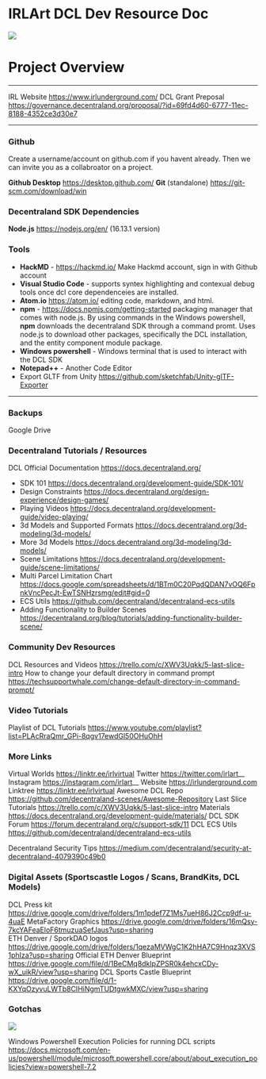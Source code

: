 # IRLArt DCL Dev Resource Doc 

[![](https://i.imgur.com/wcfRTXz.png)](https://irlunderground.com)

# Project Overview
---

IRL Website https://www.irlunderground.com/
DCL Grant Preposal https://governance.decentraland.org/proposal/?id=69fd4d60-6777-11ec-8188-4352ce3d30e7

---

### Github
Create a username/account on github.com if you havent already.
Then we can invite you as a collabroator on a project.

**Github Desktop** https://desktop.github.com/
**Git** (standalone) https://git-scm.com/download/win

### Decentraland SDK Dependencies
**Node.js** https://nodejs.org/en/ (16.13.1 version)

### Tools

* **HackMD** - https://hackmd.io/ Make Hackmd account, sign in with Github account
* **Visual Studio Code** - supports syntex highlighting and contexual debug tools once dcl core dependenceies are installed.
* **Atom.io** https://atom.io/ editing code, markdown, and html.
* **npm** - https://docs.npmjs.com/getting-started packaging manager that comes with node.js. By using commands in the Windows powershell, **npm** downloads the decentraland SDK through a command promt. Uses node.js to download other packages, specifically the DCL installation, and the entity component module package.
* **Windows powershell** - Windows terminal that is used to interact with the DCL SDK
* **Notepad++** - Another Code Editor
* Export GLTF from Unity https://github.com/sketchfab/Unity-glTF-Exporter

---

### Backups
Google Drive

### Decentraland Tutorials / Resources

DCL Official Documentation
https://docs.decentraland.org/

* SDK 101 https://docs.decentraland.org/development-guide/SDK-101/
* Design Constraints https://docs.decentraland.org/design-experience/design-games/
* Playing Videos https://docs.decentraland.org/development-guide/video-playing/
* 3d Models and Supported Formats https://docs.decentraland.org/3d-modeling/3d-models/
* More 3d Models https://docs.decentraland.org/3d-modeling/3d-models/
* Scene Limitations https://docs.decentraland.org/development-guide/scene-limitations/
* Multi Parcel Limitation Chart https://docs.google.com/spreadsheets/d/1BTm0C20PqdQDAN7vOQ6FpnkVncPecJt-EwTSNHzrsmg/edit#gid=0
* ECS Utils https://github.com/decentraland/decentraland-ecs-utils
* Adding Functionality to Builder Scenes https://decentraland.org/blog/tutorials/adding-functionality-builder-scene/

### Community Dev Resources

DCL Resources and Videos https://trello.com/c/XWV3Uqkk/5-last-slice-intro
How to change your default directory in command prompt https://techsupportwhale.com/change-default-directory-in-command-prompt/


### Video Tutorials

Playlist of DCL Tutorials https://www.youtube.com/playlist?list=PLAcRraQmr_GPi-8qgv17ewdGl50OHuOhH


### More Links
Virtual Worlds https://linktr.ee/irlvirtual
Twitter https://twitter.com/irlart__ 
Instagram https://instagram.com/irlart__ 
Website https://irlunderground.com
Linktree https://linktr.ee/irlvirtual
Awesome DCL Repo https://github.com/decentraland-scenes/Awesome-Repository
Last Slice Tutorials https://trello.com/c/XWV3Uqkk/5-last-slice-intro
Materials https://docs.decentraland.org/development-guide/materials/
DCL SDK Forum https://forum.decentraland.org/c/support-sdk/11
DCL ECS Utils https://github.com/decentraland/decentraland-ecs-utils

Decentraland Security Tips https://medium.com/decentraland/security-at-decentraland-4079390c49b0

### Digital Assets (Sportscastle Logos / Scans, BrandKits, DCL Models)
DCL Press kit https://drive.google.com/drive/folders/1m1pdef7Z1Ms7ueH86J2Ccp9df-u-4uaE
MetaFactory Graphics https://drive.google.com/drive/folders/16mQsy-7kcYAFeaEloF6tmuzuaSefJaus?usp=sharing  
ETH Denver / SporkDAO logos https://drive.google.com/drive/folders/1qezaMVWgC1K2hHA7C9Hnqz3XVS1phIza?usp=sharing
Official ETH Denver Blueprint https://drive.google.com/file/d/1BeCMq8dkIpZPSR0k4ehcxCDy-wX_uikR/view?usp=sharing
DCL Sports Castle Blueprint https://drive.google.com/file/d/1-KXYqOzyvuLWTb8CIHiNgmTUDtgwkMXC/view?usp=sharing

### Gotchas
![](https://i.imgur.com/pwRnEjq.png)

Windows Powershell Execution Policies for running DCL scripts https://docs.microsoft.com/en-us/powershell/module/microsoft.powershell.core/about/about_execution_policies?view=powershell-7.2
